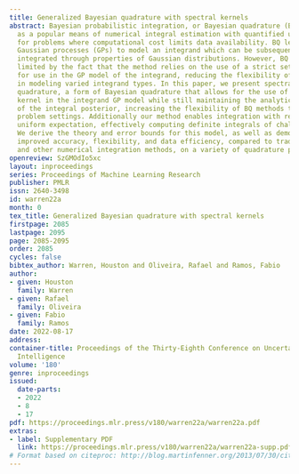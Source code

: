 ```yaml
---
title: Generalized Bayesian quadrature with spectral kernels
abstract: Bayesian probabilistic integration, or Bayesian quadrature (BQ), has arisen
  as a popular means of numerical integral estimation with quantified uncertainty
  for problems where computational cost limits data availability. BQ leverages flexible
  Gaussian processes (GPs) to model an integrand which can be subsequently analytically
  integrated through properties of Gaussian distributions. However, BQ is inherently
  limited by the fact that the method relies on the use of a strict set of kernels
  for use in the GP model of the integrand, reducing the flexibility of the method
  in modeling varied integrand types. In this paper, we present spectral Bayesian
  quadrature, a form of Bayesian quadrature that allows for the use of any shift-invariant
  kernel in the integrand GP model while still maintaining the analytical tractability
  of the integral posterior, increasing the flexibility of BQ methods to address varied
  problem settings. Additionally our method enables integration with respect to a
  uniform expectation, effectively computing definite integrals of challenging integrands.
  We derive the theory and error bounds for this model, as well as demonstrate GBQ’s
  improved accuracy, flexibility, and data efficiency, compared to traditional BQ
  and other numerical integration methods, on a variety of quadrature problems.
openreview: SzGMOdIo5xc
layout: inproceedings
series: Proceedings of Machine Learning Research
publisher: PMLR
issn: 2640-3498
id: warren22a
month: 0
tex_title: Generalized Bayesian quadrature with spectral kernels
firstpage: 2085
lastpage: 2095
page: 2085-2095
order: 2085
cycles: false
bibtex_author: Warren, Houston and Oliveira, Rafael and Ramos, Fabio
author:
- given: Houston
  family: Warren
- given: Rafael
  family: Oliveira
- given: Fabio
  family: Ramos
date: 2022-08-17
address:
container-title: Proceedings of the Thirty-Eighth Conference on Uncertainty in Artificial
  Intelligence
volume: '180'
genre: inproceedings
issued:
  date-parts:
  - 2022
  - 8
  - 17
pdf: https://proceedings.mlr.press/v180/warren22a/warren22a.pdf
extras:
- label: Supplementary PDF
  link: https://proceedings.mlr.press/v180/warren22a/warren22a-supp.pdf
# Format based on citeproc: http://blog.martinfenner.org/2013/07/30/citeproc-yaml-for-bibliographies/
---
```

